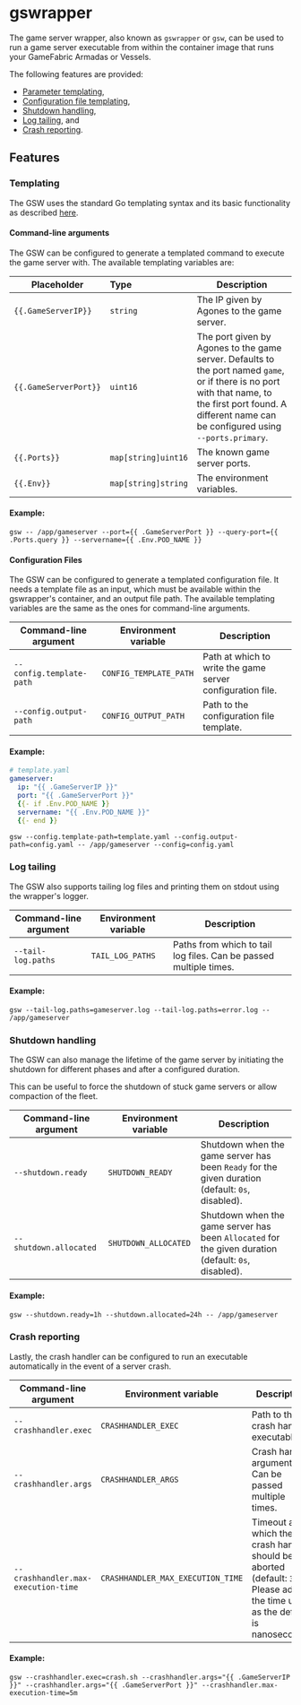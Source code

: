 # gswrapper

The game server wrapper, also known as `gswrapper` or `gsw`, can be used to run a game server executable
from within the container image that runs your GameFabric Armadas or Vessels.

The following features are provided:

- [Parameter templating](#command-line-arguments),
- [Configuration file templating](#configuration-files),
- [Shutdown handling](#shutdown-handling),
- [Log tailing](#log-tailing), and
- [Crash reporting](#crash-reporting).

## Features

### Templating

The GSW uses the standard Go templating syntax and its basic functionality as
described [here](https://pkg.go.dev/text/template#section-documentation).

#### Command-line arguments

The GSW can be configured to generate a templated command to execute the game server with.
The available templating variables are:

| Placeholder           | Type                | Description                                                                                                                                                                                                 |
|-----------------------|:--------------------|-------------------------------------------------------------------------------------------------------------------------------------------------------------------------------------------------------------|
| `{{.GameServerIP}}`   | `string`            | The IP given by Agones to the game server.                                                                                                                                                                  |
| `{{.GameServerPort}}` | `uint16`            | The port given by Agones to the game server. Defaults to the port named `game`, or if there is no port with that name, to the first port found. A different name can be configured using `--ports.primary`. |
| `{{.Ports}}`          | `map[string]uint16` | The known game server ports.                                                                                                                                                                                |
| `{{.Env}}`            | `map[string]string` | The environment variables.                                                                                                                                                                                  |

#### Example:

```shell
gsw -- /app/gameserver --port={{ .GameServerPort }} --query-port={{ .Ports.query }} --servername={{ .Env.POD_NAME }}
```

#### Configuration Files

The GSW can be configured to generate a templated configuration file.
It needs a template file as an input, which must be available within the gswrapper's container, and an output file path.
The available templating variables are the same as the ones for command-line arguments.

| Command-line argument    | Environment variable   | Description                                                |
|--------------------------|------------------------|------------------------------------------------------------|
| `--config.template-path` | `CONFIG_TEMPLATE_PATH` | Path at which to write the game server configuration file. |
| `--config.output-path`   | `CONFIG_OUTPUT_PATH`   | Path to the configuration file template.                   |

#### Example:

```yaml
# template.yaml
gameserver:
  ip: "{{ .GameServerIP }}"
  port: "{{ .GameServerPort }}"
  {{- if .Env.POD_NAME }}
  servername: "{{ .Env.POD_NAME }}"
  {{- end }}
```

```shell
gsw --config.template-path=template.yaml --config.output-path=config.yaml -- /app/gameserver --config=config.yaml
```

### Log tailing

The GSW also supports tailing log files and printing them on stdout using the wrapper's logger.

| Command-line argument | Environment variable | Description                                                       |
|-----------------------|----------------------|-------------------------------------------------------------------|
| `--tail-log.paths`    | `TAIL_LOG_PATHS`     | Paths from which to tail log files. Can be passed multiple times. |

#### Example:

```shell
gsw --tail-log.paths=gameserver.log --tail-log.paths=error.log -- /app/gameserver
```

### Shutdown handling

The GSW can also manage the lifetime of the game server by initiating the shutdown for different phases and after a configured
duration.

This can be useful to force the shutdown of stuck game servers or allow compaction of the fleet.

| Command-line argument  | Environment variable | Description                                                                                          |
|------------------------|----------------------|------------------------------------------------------------------------------------------------------|
| `--shutdown.ready`     | `SHUTDOWN_READY`     | Shutdown when the game server has been `Ready` for the given duration (default: `0s`, disabled).     |
| `--shutdown.allocated` | `SHUTDOWN_ALLOCATED` | Shutdown when the game server has been `Allocated` for the given duration (default: `0s`, disabled). |

#### Example:

```shell
gsw --shutdown.ready=1h --shutdown.allocated=24h -- /app/gameserver
```

### Crash reporting

Lastly, the crash handler can be configured to run an executable automatically in the event of a server crash.

| Command-line argument               | Environment variable              | Description                                                                                                                        |
|-------------------------------------|-----------------------------------|------------------------------------------------------------------------------------------------------------------------------------|
| `--crashhandler.exec`               | `CRASHHANDLER_EXEC`               | Path to the crash handler executable.                                                                                              |
| `--crashhandler.args`               | `CRASHHANDLER_ARGS`               | Crash handler arguments. Can be passed multiple times.                                                                             |
| `--crashhandler.max-execution-time` | `CRASHHANDLER_MAX_EXECUTION_TIME` | Timeout after which the crash handler should be aborted (default: `30m`). Please add the time unit, as the default is nanoseconds. |

#### Example:

```shell
gsw --crashhandler.exec=crash.sh --crashhandler.args="{{ .GameServerIP }}" --crashhandler.args="{{ .GameServerPort }}" --crashhandler.max-execution-time=5m
```
